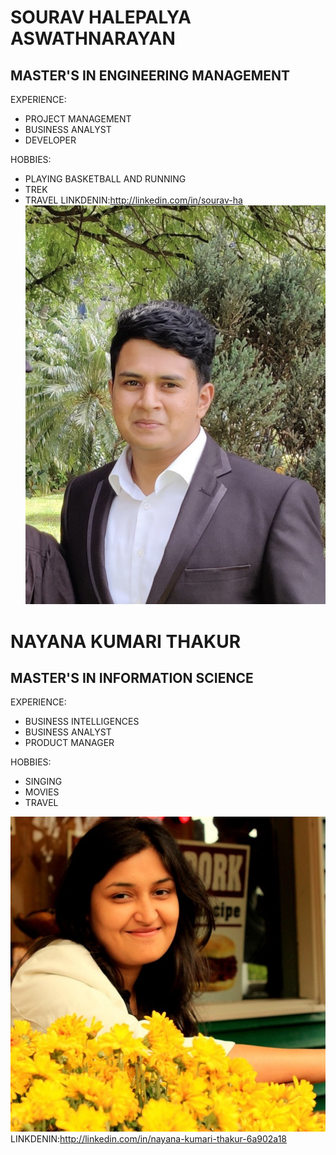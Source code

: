 # SOURAV HALEPALYA ASWATHNARAYAN
## MASTER'S IN ENGINEERING MANAGEMENT
EXPERIENCE:
* PROJECT MANAGEMENT 
* BUSINESS ANALYST
* DEVELOPER

HOBBIES:
* PLAYING BASKETBALL AND RUNNING
* TREK
* TRAVEL
LINKDENIN:http://linkedin.com/in/sourav-ha
![SOURAV](images/sourav.jpg)


 # NAYANA KUMARI THAKUR
## MASTER'S IN INFORMATION SCIENCE
EXPERIENCE:
* BUSINESS INTELLIGENCES
* BUSINESS ANALYST
* PRODUCT MANAGER

HOBBIES:
* SINGING
* MOVIES
* TRAVEL

 ![NAYANA](images/nayana.jpg)
 LINKDENIN:http://linkedin.com/in/nayana-kumari-thakur-6a902a18